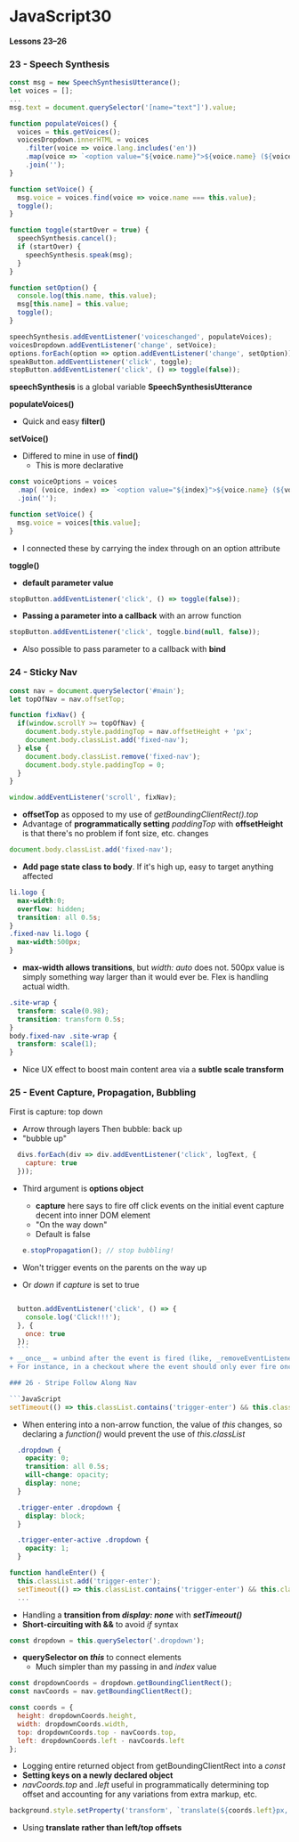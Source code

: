 # JavaScript30
__Lessons 23–26__

### 23 - Speech Synthesis

```JavaScript
const msg = new SpeechSynthesisUtterance();
let voices = [];
...
msg.text = document.querySelector('[name="text"]').value;

function populateVoices() {
  voices = this.getVoices();
  voicesDropdown.innerHTML = voices
    .filter(voice => voice.lang.includes('en'))
    .map(voice => `<option value="${voice.name}">${voice.name} (${voice.lang})</option>`)
    .join('');
}

function setVoice() {
  msg.voice = voices.find(voice => voice.name === this.value);
  toggle();
}

function toggle(startOver = true) {
  speechSynthesis.cancel();
  if (startOver) {
    speechSynthesis.speak(msg);
  }
}

function setOption() {
  console.log(this.name, this.value);
  msg[this.name] = this.value;
  toggle();
}

speechSynthesis.addEventListener('voiceschanged', populateVoices);
voicesDropdown.addEventListener('change', setVoice);
options.forEach(option => option.addEventListener('change', setOption));
speakButton.addEventListener('click', toggle);
stopButton.addEventListener('click', () => toggle(false));
```

__speechSynthesis__ is a global variable
__SpeechSynthesisUtterance__

__populateVoices()__
+ Quick and easy __filter()__

__setVoice()__
+ Differed to mine in use of __find()__
  + This is more declarative

```JavaScript
const voiceOptions = voices
  .map( (voice, index) => `<option value="${index}">${voice.name} (${voice.lang})</option>`)
  .join('');

function setVoice() {
  msg.voice = voices[this.value];
}
```
+ I connected these by carrying the index through on an option attribute

__toggle()__
+ __default parameter value__

```JavaScript
stopButton.addEventListener('click', () => toggle(false));
```
+ __Passing a parameter into a callback__ with an arrow function  

```JavaScript
stopButton.addEventListener('click', toggle.bind(null, false));
```
+ Also possible to pass parameter to a callback with __bind__

### 24 - Sticky Nav

```JavaScript
const nav = document.querySelector('#main');
let topOfNav = nav.offsetTop;

function fixNav() {
  if(window.scrollY >= topOfNav) {
    document.body.style.paddingTop = nav.offsetHeight + 'px';
    document.body.classList.add('fixed-nav');
  } else {
    document.body.classList.remove('fixed-nav');
    document.body.style.paddingTop = 0;
  }
}

window.addEventListener('scroll', fixNav);
```
+ __offsetTop__ as opposed to my use of _getBoundingClientRect().top_
+ Advantage of __programmatically setting__ _paddingTop_ with __offsetHeight__ is that there's no problem if font size, etc. changes

```JavaScript
document.body.classList.add('fixed-nav');
```
+ __Add page state class to body__. If it's high up, easy to target anything affected

```css
li.logo {
  max-width:0;
  overflow: hidden;
  transition: all 0.5s;
}
.fixed-nav li.logo {
  max-width:500px;
}
```
+ __max-width allows transitions__, but _width: auto_ does not. 500px value is simply something way larger than it would ever be. Flex is handling actual width.

```css
.site-wrap {
  transform: scale(0.98);
  transition: transform 0.5s;
}
body.fixed-nav .site-wrap {
  transform: scale(1);
}
```
+ Nice UX effect to boost main content area via a __subtle scale transform__

### 25 - Event Capture, Propagation, Bubbling

First is capture: top down
  + Arrow through layers
Then bubble: back up
+ "bubble up"

```JavaScript
  divs.forEach(div => div.addEventListener('click', logText, {
    capture: true
  }));
```
+ Third argument is __options object__
  + __capture__ here says to fire off click events on the initial event capture decent into inner DOM element
  + "On the way down"
  + Default is false

  ```JavaScript
  e.stopPropagation(); // stop bubbling!
  ```
+ Won't trigger events on the parents on the way up
 + Or _down_ if _capture_ is set to true

  ```JavaScript

    button.addEventListener('click', () => {
      console.log('Click!!!');
    }, {
      once: true
    });
    ```
  + __once__ = unbind after the event is fired (like, _removeEventListener_)
  + For instance, in a checkout where the event should only ever fire once

### 26 - Stripe Follow Along Nav

```JavaScript
setTimeout(() => this.classList.contains('trigger-enter') && this.classList.add('trigger-enter-active'), 150);
```
+ When entering into a non-arrow function, the value of _this_ changes, so declaring a _function()_ would prevent the use of _this.classList_



```CSS
  .dropdown {
    opacity: 0;
    transition: all 0.5s;
    will-change: opacity;
    display: none;
  }

  .trigger-enter .dropdown {
    display: block;
  }

  .trigger-enter-active .dropdown {
    opacity: 1;
  }
```

```JavaScript
function handleEnter() {
  this.classList.add('trigger-enter');
  setTimeout(() => this.classList.contains('trigger-enter') && this.classList.add('trigger-enter-active'), 150);
  ...
```

+ Handling a __transition from _display: none___ with ___setTimeout()___
+ __Short-circuiting with &&__ to avoid _if_ syntax

```JavaScript
const dropdown = this.querySelector('.dropdown');
```
+ __querySelector on _this___ to connect elements
  + Much simpler than my passing in and _index_ value

```JavaScript
const dropdownCoords = dropdown.getBoundingClientRect();
const navCoords = nav.getBoundingClientRect();

const coords = {
  height: dropdownCoords.height,
  width: dropdownCoords.width,
  top: dropdownCoords.top - navCoords.top,
  left: dropdownCoords.left - navCoords.left
};
```
+ Logging entire returned object from getBoundingClientRect into a _const_
+ __Setting keys on a newly declared object__
+ _navCoords.top_ and _.left_ useful in programmatically determining top offset and accounting for any variations from extra markup, etc.

```JavaScript
background.style.setProperty('transform', `translate(${coords.left}px, ${coords.top}px)`);
```
+ Using __translate rather than left/top offsets__
